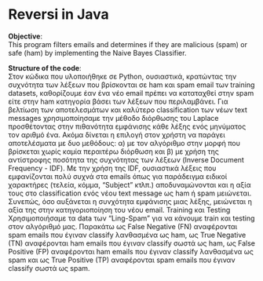 # Reversi in Java


**Objective**:  
This program filters emails and determines if they are malicious (spam) or safe (ham) by implementing the Naive Bayes Classifier.

**Structure of the code**:  
Στον κώδικα που υλοποιήθηκε σε Python, ουσιαστικά, κρατώντας την συχνότητα των λέξεων που βρίσκονται σε ham και spam email των training datasets, καθορίζουμε έαν ένα νέο email πρέπει να καταταχθεί στην spam είτε στην ham κατηγορία βάσει των λέξεων που περιλαμβάνει. Για βελτίωση των αποτελεσμάτων και καλύτερο classification των νέων text messages χρησιμοποίησαμε την μέθοδο διόρθωσης του Laplace προσθέτοντας στην πιθανότητα εμφάνισης κάθε λέξης ενός μηνύματος τον αριθμό ένα. Ακόμα δίνεται η επιλογή στον χρήστη να παράγει αποτελέσματα με δυο μεθόδους: α) με τον αλγόριθμο στην μορφή που βρίσκεται χωρίς καμία περαιτέρω διόρθωση και β) με χρήση της αντίστροφης ποσότητα της συχνότητας των λέξεων (Inverse Document Frequency - IDF). Με την χρήση της IDF, ουσιαστικά λέξεις που εμφανίζονται πολύ συχνά στα emails όπως για παράδειγμα ειδικοί χαρακτήρες (τελεία, κόμμα, “Subject” κτλπ.) αποδυναμώνονται και η αξία τους στο classification ενός νέου text message ως ham ή spam μειώνεται. Συνεπώς, όσο αυξάνεται η συνχότητα εμφάνισης μιας λέξης, μειώνεται η αξία της στην κατηγοριοποίηση του νέου email. 
Training  και Testing
Χρησιμοποιήσαμε τα data των “Ling-Spam” για να κάνουμε train και testing στον αλγόριθμό μας. Παρακάτω ως False Negative (FN) αναφέρονται spam emails που έγιναν classify λανθασμένα ως ham, ως  True Negative (TN) αναφέρονται ham emails που έγιναν classify σωστά ως ham, ως False Positive (FP) αναφέρονται ham emails που έγιναν classify λανθασμένα ως spam και ως True Positive (TP) αναφέρονται spam emails που έγιναν classify σωστά ως spam.
